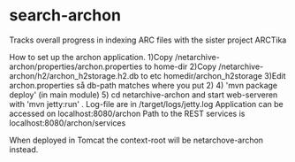 search-archon
=============

Tracks overall progress in indexing ARC files with the sister project ARCTika

How to set up the archon application.
1)Copy /netarchive-archon/properties/archon.properties to home-dir
2)Copy /netarchive-archon/h2/archon_h2storage.h2.db to etc homedir/archon_h2storage
3)Edit archon.properties så db-path matches where you put 2)
4) 'mvn package deploy' (in main module)
5) cd netarchive-archon and start web-serveren with 'mvn jetty:run' . Log-file are in /target/logs/jetty.log
Application can be accessed on localhost:8080/archon
Path to the REST services is localhost:8080/archon/services

When deployed in Tomcat the context-root will be netarchove-archon instead.
